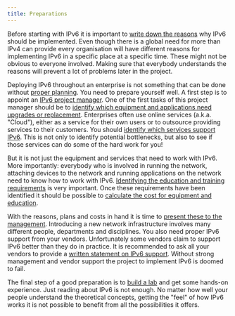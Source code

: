 ```yaml
---
title: Preparations
---
```


Before starting with IPv6 it is important to [write down the
reasons](incentives) why IPv6 should be implemented.  Even though there is a
global need for more than IPv4 can provide every organisation will have
different reasons for implementing IPv6 in a specific place at a specific
time.  These might not be obvious to everyone involved.  Making sure that
everybody understands the reasons will prevent a lot of problems later in
the project.

Deploying IPv6 throughout an enterprise is not something that can be done
without [proper planning](planning).  You need to prepare yourself well.  A
first step is to appoint an [IPv6 project manager](project_manager).  One of
the first tasks of this project manager should be to [identify which
equipment and applications need upgrades or
replacement](identify_equipment).  Enterprises often use online services
(a.k.a.  "Cloud"), either as a service for their own users or to outsource
providing services to their customers.  You should [identify which services
support IPv6](identify_services).  This is not only to identify potential
bottlenecks, but also to see if those services can do some of the hard work
for you!

But it is not just the equipment and services that need to work with IPv6. 
More importantly: everybody who is involved in running the network,
attaching devices to the network and running applications on the network
need to know how to work with IPv6.  [Identifying the education and training
requirements](training_requirements) is very important.  Once these
requirements have been identified it should be possible to [calculate the
cost for equipment and education](calculate_cost).

With the reasons, plans and costs in hand it is time to [present these to
the management](present_to_management).  Introducing a new network
infrastructure involves many different people, departments and disciplines. 
You also need proper IPv6 support from your vendors. Unfortunately some vendors
claim to support IPv6 better than they do in practice. It is recommended to
ask all your vendors to provide a [written statement on IPv6
support](vendor_commitment). Without strong management and vendor support the
project to implement IPv6 is doomed to fail.  

The final step of a good preparation is to [build a lab](build_lab) and get
some hands-on experience.  Just reading about IPv6 is not enough.  No matter
how well your people understand the theoretical concepts, getting the "feel"
of how IPv6 works it is not possible to benefit from all the possibilities
it offers.
